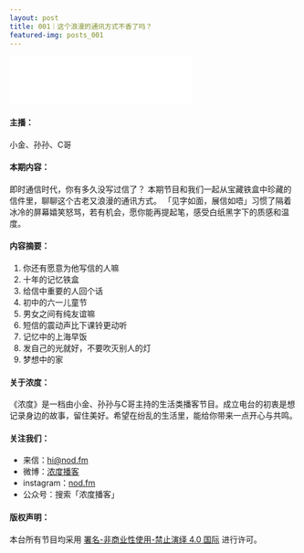 ```yaml
---
layout: post
title: 001｜这个浪漫的通讯方式不香了吗？
featured-img: posts_001
---
```


<iframe frameborder="no" border="0" marginwidth="0" marginheight="0" width="320" height="86" src="//music.163.com/outchain/player?type=3&id=2067418951&auto=1&height=66"></iframe>



#### 主播：

小金、孙孙、C哥


#### 本期内容：

即时通信时代，你有多久没写过信了？ 
本期节目和我们一起从宝藏铁盒中珍藏的信件里，聊聊这个古老又浪漫的通讯方式。 
「见字如面，展信如唔」习惯了隔着冰冷的屏幕嬉笑怒骂，若有机会，愿你能再提起笔，感受白纸黑字下的质感和温度。 



#### 内容摘要：

1. 你还有愿意为他写信的人嘛
2. 十年的记忆铁盒
3. 给信中重要的人回个话
4. 初中的六一儿童节
5. 男女之间有纯友谊嘛
6. 短信的震动声比下课铃更动听
7. 记忆中的上海早饭
8. 发自己的光就好，不要吹灭别人的灯
9. 梦想中的家 


#### 关于浓度：

《浓度》是一档由小金、孙孙与C哥主持的生活类播客节目。成立电台的初衷是想记录身边的故事，留住美好。希望在纷乱的生活里，能给你带来一点开心与共鸣。


#### 关注我们：

* 来信：hi@nod.fm
* 微博：[浓度播客](//weibo.com/nongduorg)
* instagram：[nod.fm](https://www.instagram.com/nod.fm/)
* 公众号：搜索「浓度播客」


#### 版权声明：

本台所有节目均采用 [署名-非商业性使用-禁止演绎 4.0 国际](https://creativecommons.org/licenses/by-nc-nd/4.0/deed.zh) 进行许可。